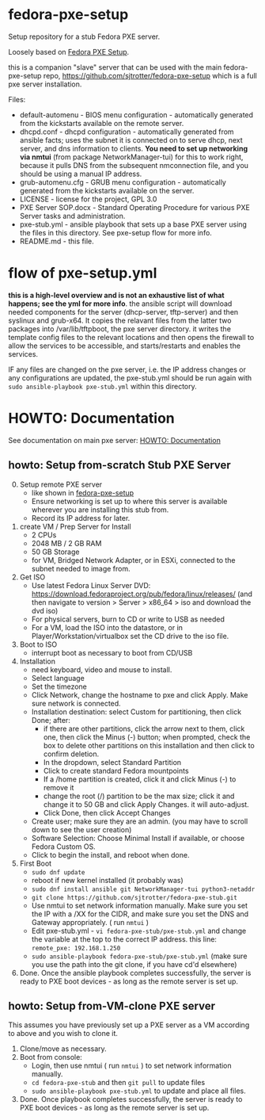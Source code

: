 # fedora-pxe-setup
Setup repository for a stub Fedora PXE server.

Loosely based on [Fedora PXE Setup](https://docs.fedoraproject.org/en-US/fedora/latest/install-guide/advanced/Network_based_Installations/#pxe-overview).

this is a companion "slave" server that can be used with the main fedora-pxe-setup repo, https://github.com/sjtrotter/fedora-pxe-setup which is a full pxe server installation.

Files: 
- default-automenu - BIOS menu configuration - automatically generated from the kickstarts available on the remote server.
- dhcpd.conf - dhcpd configuration - automatically generated from ansible facts; uses the subnet it is connected on to serve dhcp, next server, and dns information to clients. **You need to set up networking via nmtui** (from package NetworkManager-tui) for this to work right, because it pulls DNS from the subsequent nmconnection file, and you should be using a manual IP address.
- grub-automenu.cfg - GRUB menu configuration - automatically generated from the kickstarts available on the server.
- LICENSE - license for the project, GPL 3.0
- PXE Server SOP.docx - Standard Operating Procedure for various PXE Server tasks and administration.
- pxe-stub.yml - ansible playbook that sets up a base PXE server using the files in this directory. See pxe-setup flow for more info.
- README.md - this file.

# flow of pxe-setup.yml

**this is a high-level overview and is not an exhaustive list of what happens; see the yml for more info**. the ansible script will download needed components for the server (dhcp-server, tftp-server) and then syslinux and grub-x64. It copies the relavant files from the latter two packages into /var/lib/tftpboot, the pxe server directory. it writes the template config files to the relevant locations and then opens the firewall to allow the services to be accessible, and starts/restarts and enables the services.

IF any files are changed on the pxe server, i.e. the IP address changes or any configurations are updated, the pxe-stub.yml should be run again with `sudo ansible-playbook pxe-stub.yml` within this directory.

# HOWTO: Documentation
See documentation on main pxe server: [HOWTO: Documentation](https://github.com/sjtrotter/fedora-pxe-setup#howto-documentation)

## howto: Setup from-scratch Stub PXE Server
0. Setup remote PXE server
    - like shown in [fedora-pxe-setup](https://github.com/sjtrotter/fedora-pxe-setup)
    - Ensure networking is set up to where this server is available wherever you are installing this stub from.
    - Record its IP address for later.
1. create VM / Prep Server for Install
    - 2 CPUs
    - 2048 MB / 2 GB RAM
    - 50 GB Storage
    - for VM, Bridged Network Adapter, or in ESXi, connected to the subnet needed to image from.
2. Get ISO
    - Use latest Fedora Linux Server DVD: https://download.fedoraproject.org/pub/fedora/linux/releases/ (and then navigate to version > Server > x86_64 > iso and download the dvd iso)
    - For physical servers, burn to CD or write to USB as needed
    - For a VM, load the ISO into the datastore, or in Player/Workstation/virtualbox set the CD drive to the iso file.
3. Boot to ISO
    - interrupt boot as necessary to boot from CD/USB
4. Installation
    - need keyboard, video and mouse to install.
    - Select language
    - Set the timezone
    - Click Network, change the hostname to pxe and click Apply. Make sure network is connected.
    - Installation destination: select Custom for partitioning, then click Done; after:
        - if there are other partitions, click the arrow next to them, click one, then click the Minus (-) button; when prompted, check the box to delete other partitions on this installation and then click to confirm deletion.
        - In the dropdown, select Standard Partition
        - Click to create standard Fedora mountpoints
        - If a /home partition is created, click it and click Minus (-) to remove it
        - change the root (/) partition to be the max size; click it and change it to 50 GB and click Apply Changes. it will auto-adjust.
        - Click Done, then click Accept Changes
    - Create user; make sure they are an admin. (you may have to scroll down to see the user creation)
    - Software Selection: Choose Minimal Install if available, or choose Fedora Custom OS.
    - Click to begin the install, and reboot when done.
5. First Boot
    - `sudo dnf update`
    - reboot if new kernel installed (it probably was)
    - `sudo dnf install ansible git NetworkManager-tui python3-netaddr`
    - `git clone https://github.com/sjtrotter/fedora-pxe-stub.git`
    - Use nmtui to set network information manually. Make sure you set the IP with a /XX for the CIDR, and make sure you set the DNS and Gateway appropriately. ( run `nmtui` )
    - Edit pxe-stub.yml - `vi fedora-pxe-stub/pxe-stub.yml` and change the variable at the top to the correct IP address. this line: `remote_pxe: 192.168.1.250`
    - `sudo ansible-playbook fedora-pxe-stub/pxe-stub.yml` (make sure you use the path into the git clone, if you have cd'd elsewhere)
6. Done.
    Once the ansible playbook completes successfully, the server is ready to PXE boot devices - as long as the remote server is set up.

## howto: Setup from-VM-clone PXE server
This assumes you have previously set up a PXE server as a VM according to above and you wish to clone it.
1. Clone/move as necessary.
2. Boot from console:
    - Login, then use nmtui ( run `nmtui` ) to set network information manually.
    - `cd fedora-pxe-stub` and then `git pull` to update files
    - `sudo ansible-playbook pxe-stub.yml` to update and place all files.
3. Done.
    Once playbook completes successfully, the server is ready to PXE boot devices - as long as the remote server is set up.
